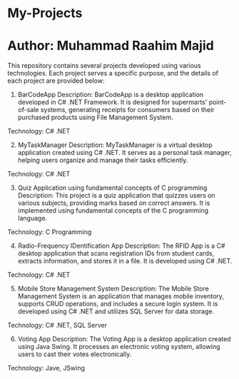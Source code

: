 # My-Projects
# Author: Muhammad Raahim Majid
This repository contains several projects developed using various technologies. Each project serves a specific purpose, and the details of each project are provided below:

1. BarCodeApp
Description:
BarCodeApp is a desktop application developed in C# .NET Framework. It is designed for supermarts' point-of-sale systems, generating receipts for consumers based on their purchased products using File Management System.

Technology:
C# .NET

2. MyTaskManager
Description:
MyTaskManager is a virtual desktop application created using C# .NET. It serves as a personal task manager, helping users organize and manage their tasks efficiently.

Technology:
C# .NET

3. Quiz Application using fundamental concepts of C programming
Description:
This project is a quiz application that quizzes users on various subjects, providing marks based on correct answers. It is implemented using fundamental concepts of the C programming language.

Technology:
C Programming

4. Radio-Frequency IDentification App
Description:
The RFID App is a C# desktop application that scans registration IDs from student cards, extracts information, and stores it in a file. It is developed using C# .NET.

Technology:
C# .NET

5. Mobile Store Management System
Description:
The Mobile Store Management System is an application that manages mobile inventory, supports CRUD operations, and includes a secure login system. It is developed using C# .NET and utilizes SQL Server for data storage.

Technology:
C# .NET, SQL Server

6. Voting App
Description:
The Voting App is a desktop application created using Java Swing. It processes an electronic voting system, allowing users to cast their votes electronically.

Technology:
Jave, JSwing

